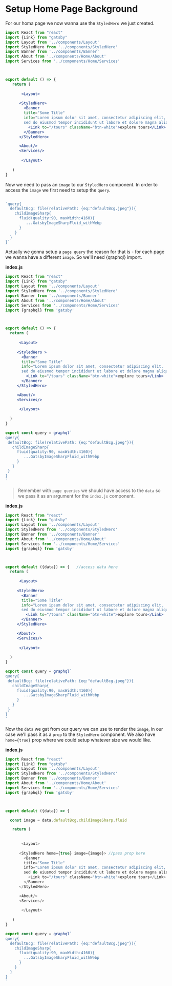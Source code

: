 # Setup Home Page Background

For our homa page we now wanna use the `StyledHero` we just created.

```jsx
import React from "react"
import {Link} from "gatsby"
import Layout from '../components/Layout'
import StyledHero from '../components/StyledHero'
import Banner from '../components/Banner'
import About from '../components/Home/About'
import Services from '../components/Home/Services'



export default () => {
   return (
    
       <Layout>
     
      <StyledHero>
        <Banner  
        title="Some Title"  
        info="Lorem ipsum dolor sit amet, consectetur adipiscing elit,  
        sed do eiusmod tempor incididunt ut labore et dolore magna aliqua.">
          <Link to="/tours" className="btn-white">explore tours</Link>
        </Banner>
      </StyledHero>

      <About/>
      <Services/>
     
       </Layout>
    
   ) 
} 
```

Now we need to pass an `image` to our `StyledHero` component. In order to access the `image` we first need to setup the `query`.

```js

`query{
  defaultBcg: file(relativePath: {eq:"defaultBcg.jpeg"}){
    childImageSharp{
      fluid(quality:90, maxWidth:4160){
         ...GatsbyImageSharpFluid_withWebp
      }
    }
  }
}`
```
 Actually we gonna setup a `page query` the reason for that is - for each page we wanna have a different `image`. So we'll need {qraphql} import.  

 **index.js**

 ```jsx
 import React from "react"
import {Link} from "gatsby"
import Layout from '../components/Layout'
import StyledHero from '../components/StyledHero'
import Banner from '../components/Banner'
import About from '../components/Home/About'
import Services from '../components/Home/Services'
import {graphql} from 'gatsby'



export default () => {
   return (
    
       <Layout>
     
      <StyledHero >
        <Banner  
        title="Some Title"  
        info="Lorem ipsum dolor sit amet, consectetur adipiscing elit,  
        sed do eiusmod tempor incididunt ut labore et dolore magna aliqua.">
          <Link to="/tours" className="btn-white">explore tours</Link>
        </Banner>
      </StyledHero>

      <About/>
      <Services/>
     
       </Layout>
    
   ) 
} 

export const query = graphql`
query{
  defaultBcg: file(relativePath: {eq:"defaultBcg.jpeg"}){
    childImageSharp{
      fluid(quality:90, maxWidth:4160){
         ...GatsbyImageSharpFluid_withWebp
      }
    }
  }
}
`
```

> Remember with `page queries` we should have access to the `data` so we pass it as an argument for the `index.js` component. 

 **index.js**

 ```jsx
 import React from "react"
import {Link} from "gatsby"
import Layout from '../components/Layout'
import StyledHero from '../components/StyledHero'
import Banner from '../components/Banner'
import About from '../components/Home/About'
import Services from '../components/Home/Services'
import {graphql} from 'gatsby'



export default ({data}) => {   //access data here
   return (
    
       <Layout>
     
      <StyledHero>
        <Banner  
        title="Some Title"  
        info="Lorem ipsum dolor sit amet, consectetur adipiscing elit,  
        sed do eiusmod tempor incididunt ut labore et dolore magna aliqua.">
          <Link to="/tours" className="btn-white">explore tours</Link>
        </Banner>
      </StyledHero>

      <About/>
      <Services/>
     
       </Layout>
    
   ) 
} 

export const query = graphql`
query{
  defaultBcg: file(relativePath: {eq:"defaultBcg.jpeg"}){
    childImageSharp{
      fluid(quality:90, maxWidth:4160){
         ...GatsbyImageSharpFluid_withWebp
      }
    }
  }
}
`
```

Now the `data` we gat from our query we can use to render the `image`, in our case we'll pass it as a `prop` to the `StyledHero` component. We also have `home={true}` prop where we could setup whatever size we would like. 

**index.js**

```js
import React from "react"
import {Link} from "gatsby"
import Layout from '../components/Layout'
import StyledHero from '../components/StyledHero'
import Banner from '../components/Banner'
import About from '../components/Home/About'
import Services from '../components/Home/Services'
import {graphql} from 'gatsby'



export default ({data}) => {

  const image = data.defaultBcg.childImageSharp.fluid

   return (
    
  
       <Layout>
     
      <StyledHero home={true} image={image}> //pass prop here 
        <Banner  
        title="Some Title"  
        info="Lorem ipsum dolor sit amet, consectetur adipiscing elit,  
        sed do eiusmod tempor incididunt ut labore et dolore magna aliqua.">
          <Link to="/tours" className="btn-white">explore tours</Link>
        </Banner>
      </StyledHero>

      <About/>
      <Services/>
     
       </Layout>
    
   ) 
} 

export const query = graphql`
query{
  defaultBcg: file(relativePath: {eq:"defaultBcg.jpeg"}){
    childImageSharp{
      fluid(quality:90, maxWidth:4160){
        ...GatsbyImageSharpFluid_withWebp
      }
    }
  }
}
`
```

